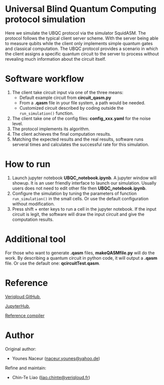# Universal Blind Quantum Computing protocol simulation
Here we simulate the UBQC protocol via the simulator SquidASM.
The protocol follows the typical client server scheme. With the server being able to measure qubits while the client only implements simple quantum gates and classical computation.
The UBQC protocol provides a scenario in which the client assigns a specific quantum circuit to the server to process without revealing much information about the circuit itself.  

# Software workflow
1. The client take circuit input via one of the three means:
	- Default example circuit from **circuit_qasm.py**
	- From a **.qasm** file in your file system, a path would be needed.
	- Customized circuit described by coding outside the `run_simulation()` function.
2. The client take one of the config files: **config_xxx.yaml** for the noise level.
3. The protocol implements its algorithm.
4. The client achieves the final computation results.
5. Matching the expected results and the real results, software runs serveral times and calculates the successful rate for this simulation.


# How to run
1. Launch jupyter notebook **UBQC_notebook.ipynb**. A jupyter window will showup. It is an user friendly interface to launch our simulation. Usually users does not need to edit other file then **UBQC_notebook.ipynb**.
2. Configure the simulation by tuning the parameters of function `run_simulation()` in the small cells. Or use the default configuration without modification.
3. Press shift + enter keys to run a cell in the jupyter notebook. If the input circuit is legit, the software will draw the input circuit and give the computation results.



# Additional tool
For those who want to generate **.qasm** files, **makeQASMfile.py** will do the work. By describing a quantum circuit in python code, it will output a **.qasm** file. Or use the default one: **qcircuitTest.qasm**. 


# Reference
[Veriqloud GitHub](https://github.com/Veriqloud/ubqc_squidasm),

[JupyterHub](jupyter.veriqloud.fr),

[Reference compiler](https://github.com/quantumprotocolzoo/protocols/tree/master/UBQC)


# Author
Original author:
- Younes Naceur (naceur.younes@yahoo.de)

Refine and maintain:
- Chin-Te Liao (liao.chinte@veriqloud.fr)
